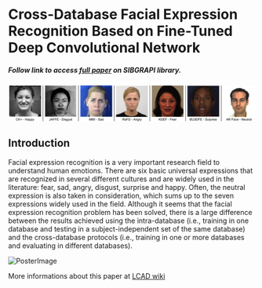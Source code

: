 # Cross-Database Facial Expression Recognition Based on Fine-Tuned Deep Convolutional Network

##### Follow link to access [full paper](http://urlib.net/rep/8JMKD3MGPAW/3PFBDPL?ibiurl.language=en) on SIBGRAPI library.


![ExpressionsImages](https://github.com/viniz/facialexpressionrec/blob/master/7Subjects7Expressions.png?raw=true)

## Introduction
Facial expression recognition is a very important research field to understand human emotions. There are six basic universal expressions that are recognized in several different cultures and are widely used in the literature: fear, sad, angry, disgust, surprise and happy. Often, the neutral expression is also taken in consideration, which sums up to the seven expressions widely used in the field.
Although it seems that the facial expression recognition problem has been solved, there is a large difference between the results achieved using the intra-database (i.e., training in one database and testing in a subject-independent set of the same database) and the cross-database protocols (i.e., training in one or more databases and evaluating in different databases).


![PosterImage](https://github.com/viniz/facialexpressionrec/blob/master/conference_poster_6-1.png?raw=true)

More informations about this paper at [LCAD wiki](http://www.lcad.inf.ufes.br/wiki/index.php/Cross-Database_Facial_Expression_Recognition_Based_on_Fine-Tuned_Deep_Convolutional_Network)
